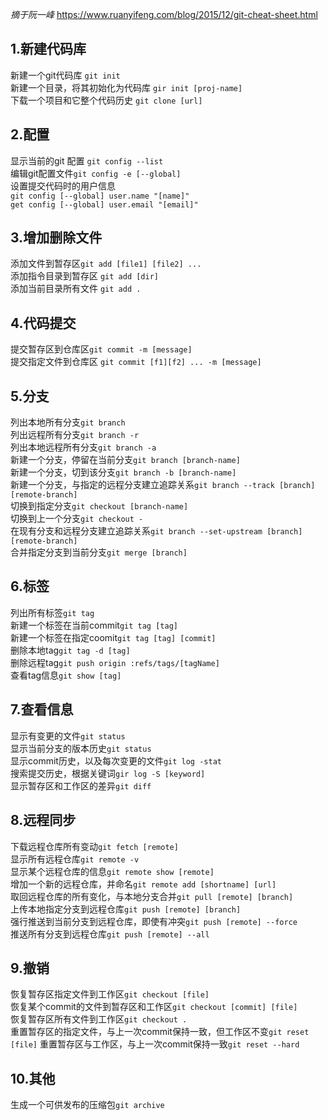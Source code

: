 *摘于阮一峰*
https://www.ruanyifeng.com/blog/2015/12/git-cheat-sheet.html
## 1.新建代码库
新建一个git代码库 `git init`  
新建一个目录，将其初始化为代码库 `gir init [proj-name]`  
下载一个项目和它整个代码历史 `git clone [url]`
## 2.配置
显示当前的git 配置 `git config --list`  
编辑git配置文件`git config -e [--global]`  
设置提交代码时的用户信息  
`git config [--global] user.name "[name]"`  
`get config [--global] user.email "[email]"`
## 3.增加删除文件
添加文件到暂存区`git add [file1] [file2] ...`  
添加指令目录到暂存区 `git add [dir]`  
添加当前目录所有文件 `git add .`
## 4.代码提交
提交暂存区到仓库区`git commit -m [message]`  
提交指定文件到仓库区 `git commit [f1][f2] ... -m [message]` 
## 5.分支
列出本地所有分支`git branch`  
列出远程所有分支`git branch -r`  
列出本地远程所有分支`git branch -a`  
新建一个分支，停留在当前分支`git branch [branch-name]`  
新建一个分支，切到该分支`git branch -b [branch-name]`   
新建一个分支，与指定的远程分支建立追踪关系`git branch --track [branch] [remote-branch]`  
切换到指定分支`git checkout [branch-name]`  
切换到上一个分支`git checkout -`  
在现有分支和远程分支建立追踪关系`git branch --set-upstream [branch] [remote-branch]`  
合并指定分支到当前分支`git merge [branch]`
## 6.标签
列出所有标签`git tag`  
新建一个标签在当前commit`git tag [tag]`  
新建一个标签在指定coomit`git tag [tag] [commit]`  
删除本地tag`git tag -d [tag]`  
删除远程tag`git push origin :refs/tags/[tagName]`  
查看tag信息`git show [tag]`  
## 7.查看信息
显示有变更的文件`git status`  
显示当前分支的版本历史`git status`  
显示commit历史，以及每次变更的文件`git log -stat`  
搜索提交历史，根据关键词`gir log -S [keyword]`  
显示暂存区和工作区的差异`git diff`  
## 8.远程同步
下载远程仓库所有变动`git fetch [remote]`  
显示所有远程仓库`git remote -v`  
显示某个远程仓库的信息`git remote show [remote]`  
增加一个新的远程仓库，并命名`git remote add [shortname] [url]`  
取回远程仓库的所有变化，与本地分支合并`git pull [remote] [branch]`  
上传本地指定分支到远程仓库`git push [remote] [branch]`  
强行推送到当前分支到远程仓库，即使有冲突`git push [remote] --force`  
推送所有分支到远程仓库`git push [remote] --all`  
## 9.撤销
恢复暂存区指定文件到工作区`git checkout [file]`  
恢复某个commit的文件到暂存区和工作区`git checkout [commit] [file]`  
恢复暂存区所有文件到工作区`git checkout .`  
重置暂存区的指定文件，与上一次commit保持一致，但工作区不变`git reset [file]`
重置暂存区与工作区，与上一次commit保持一致`git reset --hard`
## 10.其他
生成一个可供发布的压缩包`git archive`


